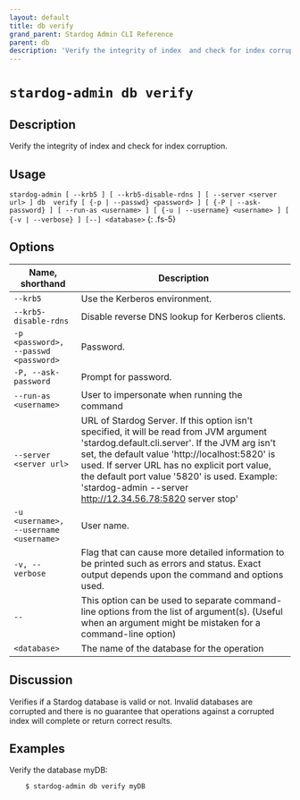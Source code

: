 ```yaml
---
layout: default
title: db verify
grand_parent: Stardog Admin CLI Reference
parent: db
description: 'Verify the integrity of index  and check for index corruption.'
---
```


#  `stardog-admin db verify` 
## Description
Verify the integrity of index  and check for index corruption.<br>
## Usage
`stardog-admin [ --krb5 ] [ --krb5-disable-rdns ] [ --server <server url> ] db  verify [ {-p | --passwd} <password> ] [ {-P | --ask-password} ] [ --run-as <username> ] [ {-u | --username} <username> ] [ {-v | --verbose} ] [--] <database>`
{: .fs-5}
## Options

Name, shorthand | Description 
---|---
`--krb5` | Use the Kerberos environment.
`--krb5-disable-rdns` | Disable reverse DNS lookup for Kerberos clients.
`-p <password>, --passwd <password>` | Password.
`-P, --ask-password` | Prompt for password.
`--run-as <username>` | User to impersonate when running the command
`--server <server url>` | URL of Stardog Server. If this option isn't specified, it will be read from JVM argument 'stardog.default.cli.server'. If the JVM arg isn't set, the default value 'http://localhost:5820' is used. If server URL has no explicit port value, the default port value '5820' is used.  Example: 'stardog-admin --server http://12.34.56.78:5820 server stop' 
`-u <username>, --username <username>` | User name.
`-v, --verbose` | Flag that can cause more detailed information to be printed such as errors and status. Exact output depends upon the command and options used.
`--` | This option can be used to separate command-line options from the list of argument(s). (Useful when an argument might be mistaken for a command-line option)
`<database>` | The name of the database for the operation

## Discussion
Verifies if a Stardog database is valid or not. Invalid databases are corrupted and there is no guarantee that operations against a corrupted index will complete or return correct results.

## Examples
Verify the database myDB:
```bash
    $ stardog-admin db verify myDB
```

